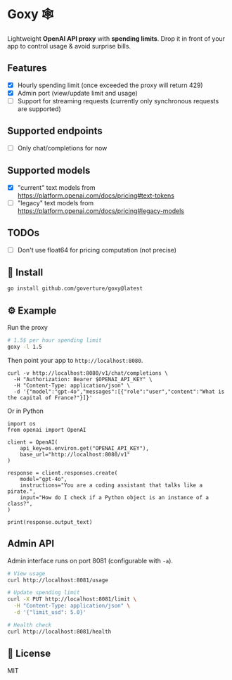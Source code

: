 # Goxy 🕸️

Lightweight **OpenAI API proxy** with **spending limits**. Drop it in front of your app to control usage & avoid surprise bills.

## Features

- [x] Hourly spending limit (once exceeded the proxy will return 429)
- [x] Admin port (view/update limit and usage)
- [ ] Support for streaming requests (currently only synchronous requests are supported)

## Supported endpoints

- [ ] Only chat/completions for now

## Supported models

- [x] "current" text models from https://platform.openai.com/docs/pricing#text-tokens
- [ ] "legacy" text models from https://platform.openai.com/docs/pricing#legacy-models

## TODOs

- [ ] Don't use float64 for pricing computation (not precise)

## 🚀 Install

```bash
go install github.com/goverture/goxy@latest
```

## ⚙️ Example

Run the proxy

```bash
# 1.5$ per hour spending limit
goxy -l 1.5
```

Then point your app to `http://localhost:8080`.

```
curl -v http://localhost:8080/v1/chat/completions \
  -H "Authorization: Bearer $OPENAI_API_KEY" \
  -H "Content-Type: application/json" \
  -d '{"model":"gpt-4o","messages":[{"role":"user","content":"What is the capital of France?"}]}'
```

Or in Python

```
import os
from openai import OpenAI

client = OpenAI(
    api_key=os.environ.get("OPENAI_API_KEY"),
    base_url="http://localhost:8080/v1"
)

response = client.responses.create(
    model="gpt-4o",
    instructions="You are a coding assistant that talks like a pirate.",
    input="How do I check if a Python object is an instance of a class?",
)

print(response.output_text)
```

## Admin API

Admin interface runs on port 8081 (configurable with `-a`).

```bash
# View usage
curl http://localhost:8081/usage

# Update spending limit
curl -X PUT http://localhost:8081/limit \
  -H "Content-Type: application/json" \
  -d '{"limit_usd": 5.0}'

# Health check
curl http://localhost:8081/health
```

## 📜 License

MIT
